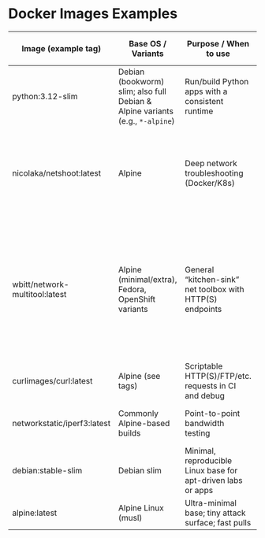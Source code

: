 # Docker Images Examples

| Image (example tag)              | Base OS / Variants                         | Purpose / When to use                                                 | Notable tools / packages out-of-the-box                                   | Notes |
|----------------------------------|--------------------------------------------|------------------------------------------------------------------------|----------------------------------------------------------------------------|-------|
| python:3.12-slim                 | Debian (bookworm) slim; also full Debian & Alpine variants (e.g., `*-alpine`) | Run/build Python apps with a consistent runtime                        | CPython + stdlib + pip; sane ENV defaults; `CMD ["python3"]`              | Official images built from docker-library/python repo. |
| nicolaka/netshoot:latest         | Alpine                                     | Deep network troubleshooting (Docker/K8s)                              | tcpdump, tshark/termshark, iperf/iperf3, mtr, iproute2, nftables/iptables, curl, httpie, socat, nmap, drill, jq, scapy, ctop, grpcurl, fortio | The README lists the full package set & sample use-cases. |
| wbitt/network-multitool:latest   | Alpine (minimal/extra), Fedora, OpenShift variants | General “kitchen-sink” net toolbox with HTTP(S) endpoints              | Minimal: ping, arping, dig/nslookup, ip/ifconfig/route, traceroute/mtr, tcpdump, curl/wget, jq, bash, nginx; Extra: adds iperf3, tshark, nmap, ssh/rsync/scp, netcat/socat, DB clients, ab, git | Ships a small nginx so the container stays “UP”; ports configurable. |
| curlimages/curl:latest           | Alpine (see tags)                          | Scriptable HTTP(S)/FTP/etc. requests in CI and debug                   | `curl` built from upstream with features per tag                           | Official curl image; check tag pages for build args/details. |
| networkstatic/iperf3:latest      | Commonly Alpine-based builds               | Point-to-point bandwidth testing                                       | `iperf3` (server/client); minimal shell                                   | Several community builds exist; “networkstatic/iperf3” is widely used. |
| debian:stable-slim               | Debian slim                                | Minimal, reproducible Linux base for apt-driven labs or apps           | `apt`, coreutils, libc, bash (minimal set)                                 | Good baseline for custom images. |
| alpine:latest                    | Alpine Linux (musl)                        | Ultra-minimal base; tiny attack surface; fast pulls                    | `apk`, busybox                         | Beware musl vs glibc differences when porting apps. |
